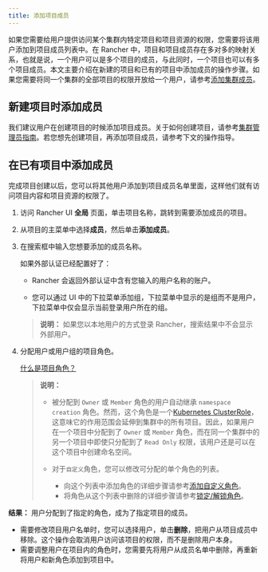 ```yaml
---
title: 添加项目成员
---
```


如果您需要给用户提供访问某个集群内特定项目和项目资源的权限，您需要将该用户添加到项目成员列表中。在 Rancher 中，项目和项目成员存在多对多的映射关系，也就是说，一个用户可以是多个项目的成员，与此同时，一个项目也可以有多个项目成员。本文主要介绍在新建的项目和已有的项目中添加成员的操作步骤。如果您需要将同一个集群的全部项目的权限开放给一个用户，请参考[添加集群成员](/docs/rancher2/cluster-admin/cluster-access/cluster-members/_index)。

## 新建项目时添加成员

我们建议用户在创建项目的时候添加项目成员。关于如何创建项目，请参考[集群管理员指南](/docs/rancher2/cluster-admin/projects-and-namespaces/_index)。若您想先创建项目，再添加项目成员，请参考下文的操作指导。

## 在已有项目中添加成员

完成项目创建以后，您可以将其他用户添加到项目成员名单里面，这样他们就有访问项目内容和项目资源的权限了。

1. 访问 Rancher UI **全局** 页面，单击项目名称，跳转到需要添加成员的项目。

2. 从项目的主菜单中选择**成员**，然后单击**添加成员**。

3. 在搜索框中输入您想要添加的成员名称。

   如果外部认证已经配置好了：

   - Rancher 会返回外部认证中含有您输入的用户名称的账户。

   - 您可以通过 UI 中的下拉菜单添加组，下拉菜单中显示的是组而不是用户，下拉菜单中仅会显示当前登录用户所在的组。

   > **说明：** 如果您以本地用户的方式登录 Rancher，搜索结果中不会显示外部用户。

4. 分配用户或用户组的项目角色。

   [什么是项目角色？](/docs/rancher2/admin-settings/rbac/cluster-project-roles/_index)

   > **说明：**
   >
   > - 被分配到 `Owner` 或 `Member` 角色的用户自动继承 `namespace creation` 角色。然而，这个角色是一个[Kubernetes ClusterRole](https://kubernetes.io/docs/reference/access-authn-authz/rbac/#role-and-clusterrole)，这意味它的作用范围会延伸到集群中的所有项目。因此，如果用户在一个项目中分配到了 `Owner` 或 `Member` 角色，而在同一个集群中的另一个项目中即使只分配到了 `Read Only` 权限，该用户还是可以在这个项目中创建命名空间。
   >
   > - 对于`自定义`角色，您可以修改可分配的单个角色的列表。
   >
   >   - 向这个列表中添加角色的详细步骤请参考[添加自定义角色](/docs/rancher2/admin-settings/rbac/default-custom-roles/_index)。
   >   - 将角色从这个列表中删除的详细步骤请参考[锁定/解锁角色](/docs/rancher2/admin-settings/rbac/locked-roles/_index)。

**结果：** 用户分配到了指定的角色，成为了指定项目的成员。

- 需要修改项目用户名单时，您可以选择用户，单击**删除**，把用户从项目成员中移除。这个操作会取消用户访问该项目的权限，而不是删除用户本身。
- 需要调整用户在项目内的角色时，您需要先将用户从成员名单中删除，再重新将用户和新角色添加到项目中。
